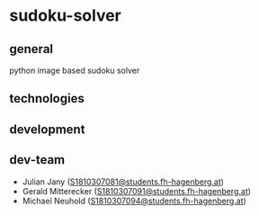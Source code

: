 # sudoku-solver

## general

python image based sudoku solver

## technologies

## development

## dev-team

- Julian Jany (S1810307081@students.fh-hagenberg.at)
- Gerald Mitterecker (S1810307091@students.fh-hagenberg.at)
- Michael Neuhold (S1810307094@students.fh-hagenberg.at)
